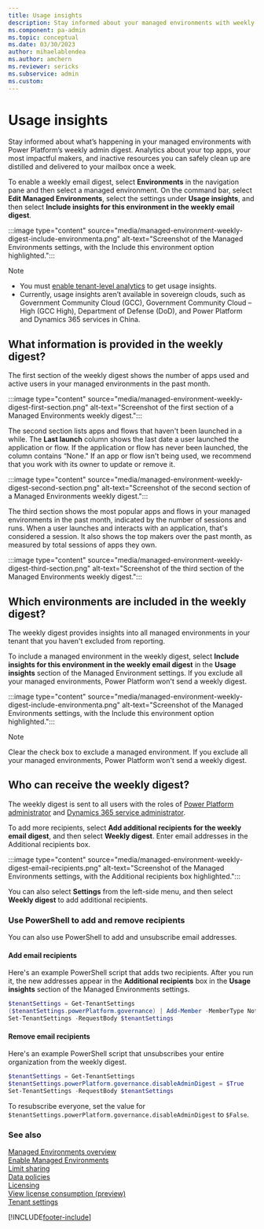 ```yaml
---
title: Usage insights
description: Stay informed about your managed environments with weekly digests.
ms.component: pa-admin
ms.topic: conceptual
ms.date: 03/30/2023
author: mihaelablendea 
ms.author: amchern
ms.reviewer: sericks
ms.subservice: admin
ms.custom:
---
```


# Usage insights

<!-- https://go.microsoft.com/fwlink/?linkid=2194598 and 2211177 -->

Stay informed about what’s happening in your managed environments with Power Platform’s weekly admin digest. Analytics about your top apps, your most impactful makers, and inactive resources you can safely clean up are distilled and delivered to your mailbox once a week.

To enable a weekly email digest, select **Environments** in the navigation pane and then select a managed environment. On the command bar, select **Edit Managed Environments**, select the settings under **Usage insights**, and then select **Include insights for this environment in the weekly email digest**. 

:::image type="content" source="media/managed-environment-weekly-digest-include-environmenta.png" alt-text="Screenshot of the Managed Environments settings, with the Include this environment option highlighted.":::

> [!NOTE]
> - You must [enable tenant-level analytics](tenant-level-analytics.md#how-do-i-enable-tenant-level-analytics) to get usage insights. 
> - Currently, usage insights aren’t available in sovereign clouds, such as Government Community Cloud (GCC), Government Community Cloud – High (GCC High), Department of Defense (DoD), and Power Platform and Dynamics 365 services in China.

## What information is provided in the weekly digest?

The first section of the weekly digest shows the number of apps used and active users in your managed environments in the past month.

:::image type="content" source="media/managed-environment-weekly-digest-first-section.png" alt-text="Screenshot of the first section of a Managed Environments weekly digest.":::

The second section lists apps and flows that haven't been launched in a while. The **Last launch** column shows the last date a user launched the application or flow. If the application or flow has never been launched, the column contains “None." If an app or flow isn't being used, we recommend that you work with its owner to update or remove it.

:::image type="content" source="media/managed-environment-weekly-digest-second-section.png" alt-text="Screenshot of the second section of a Managed Environments weekly digest.":::

The third section shows the most popular apps and flows in your managed environments in the past month, indicated by the number of sessions and runs. When a user launches and interacts with an application, that's considered a session. It also shows the top makers over the past month, as measured by total sessions of apps they own.

:::image type="content" source="media/managed-environment-weekly-digest-third-section.png" alt-text="Screenshot of the third section of the Managed Environments weekly digest.":::

## Which environments are included in the weekly digest?

The weekly digest provides insights into all managed environments in your tenant that you haven't excluded from reporting.

To include a managed environment in the weekly digest, select **Include insights for this environment in the weekly email digest** in the **Usage insights** section of the Managed Environment settings. If you exclude all your managed environments, Power Platform won't send a weekly digest.

:::image type="content" source="media/managed-environment-weekly-digest-include-environmenta.png" alt-text="Screenshot of the Managed Environments settings, with the Include this environment option highlighted.":::

> [!NOTE]
> Clear the check box to exclude a managed environment. If you exclude all your managed environments, Power Platform won't send a weekly digest.

## Who can receive the weekly digest?

The weekly digest is sent to all users with the roles of [Power Platform administrator](use-service-admin-role-manage-tenant.md#power-platform-administrator) and [Dynamics 365 service administrator](use-service-admin-role-manage-tenant.md#dynamics-365-administrator).

To add more recipients, select **Add additional recipients for the weekly email digest**, and then select **Weekly digest**. Enter email addresses in the Additional recipients box.

:::image type="content" source="media/managed-environment-weekly-digest-email-recipients.png" alt-text="Screenshot of the Managed Environments settings, with the Additional recipients box highlighted.":::

You can also select **Settings** from the left-side menu, and then select **Weekly digest** to add additional recipients.

### Use PowerShell to add and remove recipients

You can also use PowerShell to add and unsubscribe email addresses.

#### Add email recipients

Here's an example PowerShell script that adds two recipients. After you run it, the new addresses appear in the **Additional recipients** box in the **Usage insights** section of the Managed Environments settings.

```powershell
$tenantSettings = Get-TenantSettings  
($tenantSettings.powerPlatform.governance) | Add-Member -MemberType NoteProperty -Name additionalAdminDigestEmailRecipients -Value 'fakeEmail@contoso.com;otherFakeEmail@contoso.com'  
Set-TenantSettings -RequestBody $tenantSettings 
```

#### Remove email recipients

Here's an example PowerShell script that unsubscribes your entire organization from the weekly digest.

```powershell
$tenantSettings = Get-TenantSettings  
$tenantSettings.powerPlatform.governance.disableAdminDigest = $True  
Set-TenantSettings -RequestBody $tenantSettings 
```

To resubscribe everyone, set the value for `$tenantSettings.powerPlatform.governance.disableAdminDigest` to `$False`.

### See also
[Managed Environments overview](managed-environment-overview.md)  <br />
[Enable Managed Environments](managed-environment-enable.md)  <br />
[Limit sharing](managed-environment-sharing-limits.md)  <br />
[Data policies](managed-environment-data-policies.md)  <br />
[Licensing](managed-environment-licensing.md)  <br />
[View license consumption (preview)](view-license-consumption-issues.md) <br />
[Tenant settings](tenant-settings.md)



[!INCLUDE[footer-include](../includes/footer-banner.md)]
